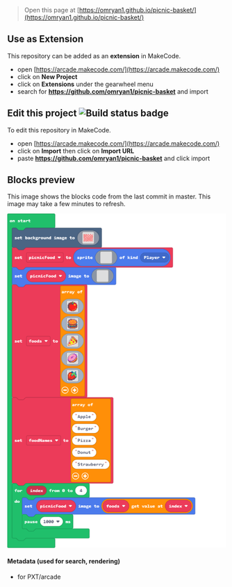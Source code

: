  


> Open this page at [https://omryan1.github.io/picnic-basket/](https://omryan1.github.io/picnic-basket/)

## Use as Extension

This repository can be added as an **extension** in MakeCode.

* open [https://arcade.makecode.com/](https://arcade.makecode.com/)
* click on **New Project**
* click on **Extensions** under the gearwheel menu
* search for **https://github.com/omryan1/picnic-basket** and import

## Edit this project ![Build status badge](https://github.com/omryan1/picnic-basket/workflows/MakeCode/badge.svg)

To edit this repository in MakeCode.

* open [https://arcade.makecode.com/](https://arcade.makecode.com/)
* click on **Import** then click on **Import URL**
* paste **https://github.com/omryan1/picnic-basket** and click import

## Blocks preview

This image shows the blocks code from the last commit in master.
This image may take a few minutes to refresh.

![A rendered view of the blocks](https://github.com/omryan1/picnic-basket/raw/master/.github/makecode/blocks.png)

#### Metadata (used for search, rendering)

* for PXT/arcade
<script src="https://makecode.com/gh-pages-embed.js"></script><script>makeCodeRender("{{ site.makecode.home_url }}", "{{ site.github.owner_name }}/{{ site.github.repository_name }}");</script>
